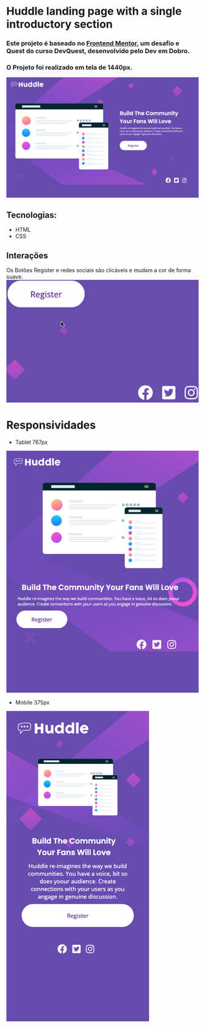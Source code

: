 # Huddle landing page with a single introductory section
### Este projeto é baseado no [Frontend Mentor]( https://www.frontendmentor.io/challenges/huddle-landing-page-with-a-single-introductory-section-B_2Wvxgi0), um desafio e Quest do curso DevQuest, desenvolvido pelo Dev em Dobro.
### O Projeto foi realizado em tela de 1440px.
<img src="./src/images/laptop-1440x900.png">

## Tecnologias:
- HTML
- CSS

## Interações
Os Botões Register e redes sociais são clicáveis e mudam a cor de forma suave.
<img src="./src/images/tela.gif">

# Responsividades

- Tablet 767px
<img src="./src/images/tablet-767.png">

- Mobile 375px
<img src="./src/images/mobile-375.png"> 
